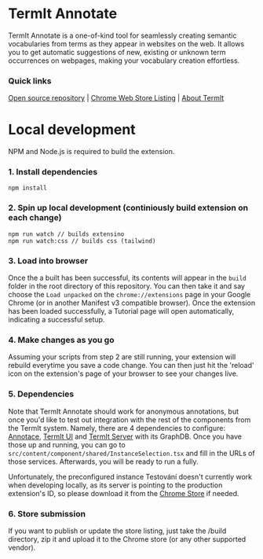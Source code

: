 # TermIt Annotate

TermIt Annotate is a one-of-kind tool for seamlessly creating semantic vocabularies from terms as they appear in websites on the web. It allows you to get automatic suggestions of new, existing or unknown term occurrences on webpages, making your vocabulary creation effortless. 

### Quick links
[Open source repository](https://github.com/alanbuzek/termit-extension) | 
[Chrome Web Store Listing](https://chrome.google.com/webstore/detail/termit-annotate-semantic/penpnbbgbibnedeecnkbnemoilfdjlbh) | [About TermIt](https://kbss-cvut.github.io/termit-web/)


# Local development 

NPM and Node.js is required to build the extension.

### 1. Install dependencies
```
npm install
```
### 2. Spin up local development (continiously build extension on each change)
```
npm run watch // builds extensino
npm run watch:css // builds css (tailwind)

```
### 3. Load into browser

Once the a built has been successful, its contents will appear in the `build` folder in the root directory of this repository. You can then take it and say choose the `Load unpacked` on the `chrome://extensions` page in your Google Chrome (or in another Manifest v3 compatible browser). Once the extension has been loaded successfully, a Tutorial page will open automatically, indicating a successful setup. 

### 4. Make changes as you go

Assuming your scripts from step 2 are still running, your extension will rebuild everytime you save a code change. You can then just hit the 'reload' icon on the extension's page of your browser to see your changes live. 

### 5. Dependencies 

Note that TermIt Annotate should work for anonymous annotations, but once you'd like to test out integration with the rest of the components from the TermIt system. Namely, there are 4 dependencies to configure: [Annotace](https://github.com/alanbuzek/annotace/tree/termit-extension), [TermIt UI](https://github.com/alanbuzek/termit-ui/tree/termit-extension) and [TermIt Server](https://github.com/alanbuzek/termit/tree/termit-extension) with its GraphDB. Once you have those up and running, you can go to `src/content/component/shared/InstanceSelection.tsx` and fill in the URLs of those services. Afterwards, you will be ready to run a fully. 

Unfortunately, the preconfigured instance Testování doesn't currently work when developing locally, as its server is pointing to the production extension's ID, so please download it from the [Chrome Store](https://chrome.google.com/webstore/detail/termit-annotate-semantic/penpnbbgbibnedeecnkbnemoilfdjlbh) if needed.

### 6. Store submission 

If you want to publish or update the store listing, just take the /build directory, zip it and upload it to the Chrome store (or any other supported vendor). 